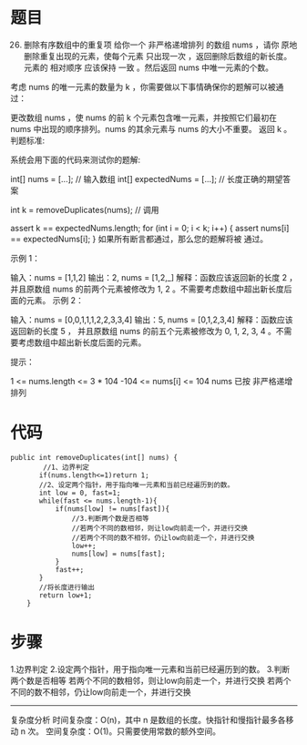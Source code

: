 # 题目
26. 删除有序数组中的重复项
给你一个 非严格递增排列 的数组 nums ，请你 原地 删除重复出现的元素，使每个元素 只出现一次 ，返回删除后数组的新长度。元素的 相对顺序 应该保持 一致 。然后返回 nums 中唯一元素的个数。

考虑 nums 的唯一元素的数量为 k ，你需要做以下事情确保你的题解可以被通过：

更改数组 nums ，使 nums 的前 k 个元素包含唯一元素，并按照它们最初在 nums 中出现的顺序排列。nums 的其余元素与 nums 的大小不重要。
返回 k 。
判题标准:

系统会用下面的代码来测试你的题解:

int[] nums = [...]; // 输入数组
int[] expectedNums = [...]; // 长度正确的期望答案

int k = removeDuplicates(nums); // 调用

assert k == expectedNums.length;
for (int i = 0; i < k; i++) {
    assert nums[i] == expectedNums[i];
}
如果所有断言都通过，那么您的题解将被 通过。

 

示例 1：

输入：nums = [1,1,2]
输出：2, nums = [1,2,_]
解释：函数应该返回新的长度 2 ，并且原数组 nums 的前两个元素被修改为 1, 2 。不需要考虑数组中超出新长度后面的元素。
示例 2：

输入：nums = [0,0,1,1,1,2,2,3,3,4]
输出：5, nums = [0,1,2,3,4]
解释：函数应该返回新的长度 5 ， 并且原数组 nums 的前五个元素被修改为 0, 1, 2, 3, 4 。不需要考虑数组中超出新长度后面的元素。
 

提示：

1 <= nums.length <= 3 * 104
-104 <= nums[i] <= 104
nums 已按 非严格递增 排列

# 代码
````
public int removeDuplicates(int[] nums) {
        //1、边界判定
       if(nums.length<=1)return 1;
       //2、设定两个指针，用于指向唯一元素和当前已经遍历到的数。
       int low = 0, fast=1;
       while(fast <= nums.length-1){
           if(nums[low] != nums[fast]){
               //3.判断两个数是否相等
               //若两个不同的数相邻，则让low向前走一个，并进行交换
               //若两个不同的数不相邻，仍让low向前走一个，并进行交换
               low++;
               nums[low] = nums[fast];
           }
           fast++;
       }
       //将长度进行输出
       return low+1;
    }
````

# 步骤
1.边界判定
2.设定两个指针，用于指向唯一元素和当前已经遍历到的数。
3.判断两个数是否相等
  若两个不同的数相邻，则让low向前走一个，并进行交换
  若两个不同的数不相邻，仍让low向前走一个，并进行交换

***
复杂度分析
时间复杂度：O(n)，其中 n 是数组的长度。快指针和慢指针最多各移动 n 次。
空间复杂度：O(1)。只需要使用常数的额外空间。

